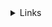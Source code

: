 <details><summary>Links</summary><p>
- [Twitter](https://twitter.com/home);
- [Twitter - MDN](https://twitter.com/_annmora);
- [Twitter - MDN](https://twitter.com/taylorswift13);
- [Twitter - MDN](https://twitter.com/AvrilLavigne);
</p></details>